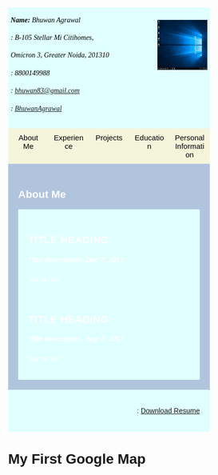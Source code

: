 <html>
<head>
<meta name="viewport" content="width=device-width, initial-scale=1">
<script src='https://kit.fontawesome.com/a076d05399.js'></script>



<!-- First style-->
<style>
* {
  box-sizing: border-box;
}

body {
  margin: 0;
  font-family: Arial, Helvetica, sans-serif;
}

/* The grid: Three equal columns that floats next to each other */
.column {
  float: left;
  width: 20%;
  padding: 10px;
  text-align: center;
  font-size: 15px;
  cursor: pointer;
  color: black;
}

.containerTab {
  padding: 20px;
  color: white;
}

/* Clear floats after the columns */
.row:after {
  content: "";
  display: table;
  clear: both;
}

/* Closable button inside the container tab */
.closebtn {
  float: right;
  color: white;
  font-size: 35px;
  cursor: pointer;
}
</style>


<!-- Second style-->
  <style>
* {
  box-sizing: border-box;
}

/* Style the body */
body {
  font-family: Arial, Helvetica, sans-serif;
  margin: 0;
}

/* Header/logo Title */
.header {
  padding: 5px;
  text-align: center;
  background: LightCyan;
  color: black;
}

/* Increase the font size of the heading */
.header h1 {
  font-size: 40px;
  font-weight: bold;
  font-family: "Times New Roman", Times, serif;
}
/* Increase the font size of the heading */
.header h6 {
  font-size: 14px;
  font-weight: normal;
  font-family: "Times New Roman", Times, serif;
  text-align: left;
  line-height: 20%;
}

/* Sticky navbar - toggles between relative and fixed, depending on the scroll position. It is positioned relative until a given offset position is met in the viewport - then it "sticks" in place (like position:fixed). The sticky value is not supported in IE or Edge 15 and earlier versions. However, for these versions the navbar will inherit default position */
.navbar {
  overflow: hidden;
  background-color: #333;
  position: sticky;
  position: -webkit-sticky;
  top: 0;
}

/* Style the navigation bar links */
.navbar a {
  float: left;
  display: block;
  color: white;
  text-align: center;
  padding: 14px 20px;
  text-decoration: none;
}

/* Right-aligned link */
.navbar a.right {
  float: right;
}

/* Change color on hover */
.navbar a:hover {
  background-color: #ddd;
  color: black;
}

/* Active/current link */
.navbar a.active {
  background-color: #666;
  color: white;
}

/* Column container */
.row {  
  display: -ms-flexbox; /* IE10 */
  display: flex;
  -ms-flex-wrap: wrap; /* IE10 */
  flex-wrap: wrap;
}

/* Create two unequal columns that sits next to each other */
/* Sidebar/left column */
.side {
  -ms-flex: 30%; /* IE10 */
  flex: 30%;
  background-color: #f1f1f1;
  padding: 20px;
}

/* Main column */
.main {   
  -ms-flex: 70%; /* IE10 */
  flex: 70%;
  background-color: LightCyan;
  padding: 20px;
}

/* Fake image, just for this example */
.fakeimg {
  background-color: #aaa;
  width: 100%;
  padding: 20px;
}

/* Footer */
.footer {
  padding: 20px;
  text-align: center;
  background: LightCyan;
}

/* Responsive layout - when the screen is less than 700px wide, make the two columns stack on top of each other instead of next to each other */
@media screen and (max-width: 700px) {
  .row {   
    flex-direction: column;
  }
}

/* Responsive layout - when the screen is less than 400px wide, make the navigation links stack on top of each other instead of next to each other */
@media screen and (max-width: 400px) {
  .navbar a {
    float: none;
    width: 100%;
  }
}

</style>

</head>

<body>


<div class="header">
<div style="text-align:center">
  <!--h1>Resume</h1-->
   <img src="Bhuwan.jpg" alt="Cinque Terre" width="100" height="100" align="right" padding="0px">
  <h6> <b>Name: </b>Bhuwan Agrawal</h6>
  <h6><i class='fa fa-home'></i>: B-105 Stellar Mi Citihomes,</h6>
  <h6>Omicron 3, Greater Noida, 201310</h6>
  <h6><i class='fas fa-mobile-alt'></i>: 8800149988</h6>
  <h6><i class='fa fa-envelope'></i>: <A HREF="mailto:name@mydomain.com">bhuwan83@gmail.com</A></h6>
  <h6><i class='fab fa-linkedin'></i>: <a href="https://www.linkedin.com/in/bhuwanagrawal">BhuwanAgrawal</a></h6>
</div>
<!--div style="text-align:center">
  <p>For detail information click on the boxes below:</p>
</div-->
</div>



<!-- Three columns -->
<div class="row">
  <div class="column" onclick="openTab('b1');" style="background:#F5F5DC;">
    About Me
  </div>
  <div class="column" onclick="openTab('b2');" style="background:#F5F5DC;">
    Experience
  </div>
  <div class="column" onclick="openTab('b3');" style="background:#F5F5DC;">
    Projects
  </div>
  <div class="column" onclick="openTab('b4');" style="background:#F5F5DC;">
    Education
  </div>
   <div class="column" onclick="openTab('b5');" style="background:#F5F5DC;">
    Personal Information
  </div>
</div>

<!-- Full-width columns: (hidden by default) -->

<div id="b1" class="containerTab" style="background:LightSteelBlue">
  <!--span onclick="this.parentElement.style.display='none'" class="closebtn">&times;</span-->
  <h2>About Me</h2>
  <div class="main">
    <h2>TITLE HEADING</h2>
    <p><h5>Title description, Dec 7, 2017</h5></p>
    <p>Some text..</p>
    <br>
    <p><h2>TITLE HEADING</h2></p>
    <p><h5>Title description, Sep 2, 2017</h5></p>
    <p>Some text..</p>
  </div>
</div>



<div id="b2" class="containerTab" style="display:none;background:LightSteelBlue">
  <!--span onclick="this.parentElement.style.display='none'" class="closebtn">&times;</span-->
  <h2>Experience</h2>
  <div class="main">
    <h2>TITLE HEADING</h2>
    <p><h5>Title description, Dec 7, 2017</h5></p>
    <p>Some text..</p>
    <br>
    <p><h2>TITLE HEADING</h2></p>
    <p><h5>Title description, Sep 2, 2017</h5></p>
    <p>Some text..</p>
  </div>
</div>

<div id="b3" class="containerTab" style="display:none;background:LightSteelBlue">
  <!--span onclick="this.parentElement.style.display='none'" class="closebtn">&times;</span-->
  <h2>Projects</h2>
  <div class="main">
      <h2>TITLE HEADING</h2>
    <p><h5>Title description, Dec 7, 2017</h5></p>
    <p>Some text..</p>
    <br>
    <p><h2>TITLE HEADING</h2></p>
    <p><h5>Title description, Sep 2, 2017</h5></p>
    <p>Some text..</p>
  </div>
</div>

<div id="b4" class="containerTab" style="display:none;background:LightSteelBlue">
  <!--span onclick="this.parentElement.style.display='none'" class="closebtn">&times;</span-->
  <h2>Education</h2>
  <div class="main">
    <h2>TITLE HEADING</h2>
    <p><h5>Title description, Dec 7, 2017</h5></p>
    <p>Some text..</p>
    <br>
    <p><h2>TITLE HEADING</h2></p>
    <p><h5>Title description, Sep 2, 2017</h5></p>
    <p>Some text..</p>
  </div>
</div>


<div id="b5" class="containerTab" style="display:none;background:LightSteelBlue">
  <!--span onclick="this.parentElement.style.display='none'" class="closebtn">&times;</span-->
  <h2>Personal Information</h2>
  <div class="main">
       <h2>TITLE HEADING</h2>
    <p><h5>Title description, Dec 7, 2017</h5></p>
    <p>Some text..</p>
    <br>
    <p><h2>TITLE HEADING</h2></p>
    <p><h5>Title description, Sep 2, 2017</h5></p>
    <p>Some text..</p>
  </div>
</div>

<script>
function openTab(tabName) {
  var i, x;
  x = document.getElementsByClassName("containerTab");
  for (i = 0; i < x.length; i++) {
    x[i].style.display = "none";
  }
  document.getElementById(tabName).style.display = "block";
}
</script>


<div class="footer">
 <div style="text-align:right">
 <p><i class='fa fa-download'></i>: <a href="examplefile.pdf" download class="right">Download Resume</a></p>
</div>
</div>

</body>


<body>

<h1>My First Google Map</h1>

<div id="googleMap" style="width:100%;height:400px;"></div>

<script>
function myMap() {
var mapProp= {
  center:new google.maps.LatLng(51.508742,-0.120850),
  zoom:5,
};
var map = new google.maps.Map(document.getElementById("googleMap"),mapProp);
}
</script>

<script src="https://www.google.com/maps/place/Stellar+MI+Citihomes/@28.4780949,77.5511076,15z/data=!4m5!3m4!1s0x0:0xb97e1cb9aa3dca4b!8m2!3d28.4780949!4d77.5511076"></script>

</body>




</html>